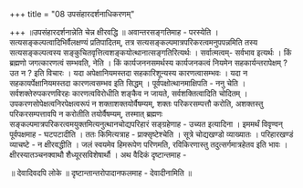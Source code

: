 +++
title = "08 उपसंहारदर्शनाधिकरणम्"

+++
॥उपसंहारदर्शनान्नेति चेन्न क्षीरवद्धि ॥ अवान्तरसङ्गतिमाह - परस्येति । सत्यसङ्कल्पत्वादिभिर्वैलक्षण्यं प्रतिपादितम्, तत्र सत्यसङ्कल्पमात्रपरिकरत्वमनुपपन्नमिति तस्य सत्यसङ्कल्पत्वस्य सङ्कुचितवृत्तित्वशङ्कयोत्थानात्सङ्गतिरित्यर्थः । सर्वात्मत्वम्- सर्वभाव इत्यर्थः । किं ब्रह्मणो जगत्कारणत्वं सम्भवति, नेति । किं कार्यजननसमर्थस्य कार्यजनकत्वं नियमेन सहकार्यन्तरापेक्षम् ? उत न ? इति विचारः । यदा अपेक्षानियमस्तदा सहकारिशून्यस्य कारणत्वासम्भवः । यदा न सहकायर्पेक्षानियमस्तदा कारणत्वसम्भव इति सिद्धम् । पूर्वपक्षोत्थानमाक्षिपति - ननु चेति । सर्वशक्तेरुपकरणविरहः कारणत्वविरोधीति शङ्कैव न जायते, सर्वशक्तित्वादिति चोदितम् । उपकरणसोपेक्षत्वनिरपेक्षत्वरूपं न शक्ताशक्तयोर्वैषम्यम्, शक्तः परिकरसम्पत्तौ करोति, अशक्तस्तु परिकरसम्पत्तावपि न करोतीति तयोर्वैषम्यम्, तस्मात् ब्रह्मणः सङ्कल्पमात्रपरिकरत्वमयुक्तमित्यनुत्थानचोद्यपरिहारं सङ्ग्रहेणाह - उच्यत इत्यादिना । इममर्थं विवृण्वन् पूर्वपक्षमाह - घटपटादीति । ततः किमित्यत्राह - प्राक्सृष्टेश्चेति । सूत्रे चोद्यखण्डो व्याख्यातः । परिहारखण्डं व्याचष्टे - न क्षीरवद्धीति । जलं स्वयमेव हिमरूपेण परिणमति, रविकिरणास्तु तदुत्सर्गमात्रहेतव इति भावः । क्षीरस्यातञ्चनक्वाथौ शैध्यूरसविशेषार्थौ । अथ वैदिकं दृष्टान्तमाह -

॥ देवादिवदपि लोके ॥ दृष्टान्तान्तरोपादानफलमाह - देवादीनामिति ॥

